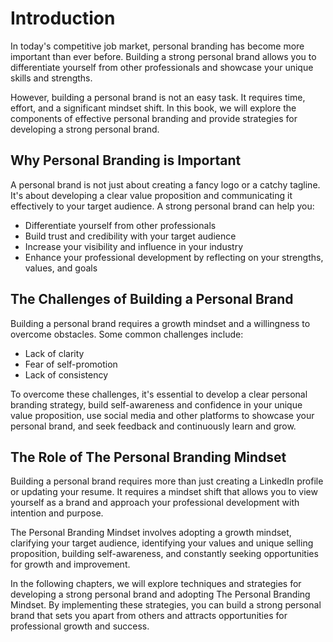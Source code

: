 Introduction
============

In today's competitive job market, personal branding has become more important than ever before. Building a strong personal brand allows you to differentiate yourself from other professionals and showcase your unique skills and strengths.

However, building a personal brand is not an easy task. It requires time, effort, and a significant mindset shift. In this book, we will explore the components of effective personal branding and provide strategies for developing a strong personal brand.

Why Personal Branding is Important
----------------------------------

A personal brand is not just about creating a fancy logo or a catchy tagline. It's about developing a clear value proposition and communicating it effectively to your target audience. A strong personal brand can help you:

* Differentiate yourself from other professionals
* Build trust and credibility with your target audience
* Increase your visibility and influence in your industry
* Enhance your professional development by reflecting on your strengths, values, and goals

The Challenges of Building a Personal Brand
-------------------------------------------

Building a personal brand requires a growth mindset and a willingness to overcome obstacles. Some common challenges include:

* Lack of clarity
* Fear of self-promotion
* Lack of consistency

To overcome these challenges, it's essential to develop a clear personal branding strategy, build self-awareness and confidence in your unique value proposition, use social media and other platforms to showcase your personal brand, and seek feedback and continuously learn and grow.

The Role of The Personal Branding Mindset
-----------------------------------------

Building a personal brand requires more than just creating a LinkedIn profile or updating your resume. It requires a mindset shift that allows you to view yourself as a brand and approach your professional development with intention and purpose.

The Personal Branding Mindset involves adopting a growth mindset, clarifying your target audience, identifying your values and unique selling proposition, building self-awareness, and constantly seeking opportunities for growth and improvement.

In the following chapters, we will explore techniques and strategies for developing a strong personal brand and adopting The Personal Branding Mindset. By implementing these strategies, you can build a strong personal brand that sets you apart from others and attracts opportunities for professional growth and success.
